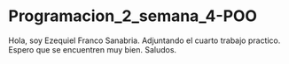 # Programacion_2_semana_4-POO

Hola, soy Ezequiel Franco Sanabria. Adjuntando el cuarto trabajo practico. 
Espero que se encuentren muy bien.
Saludos.
